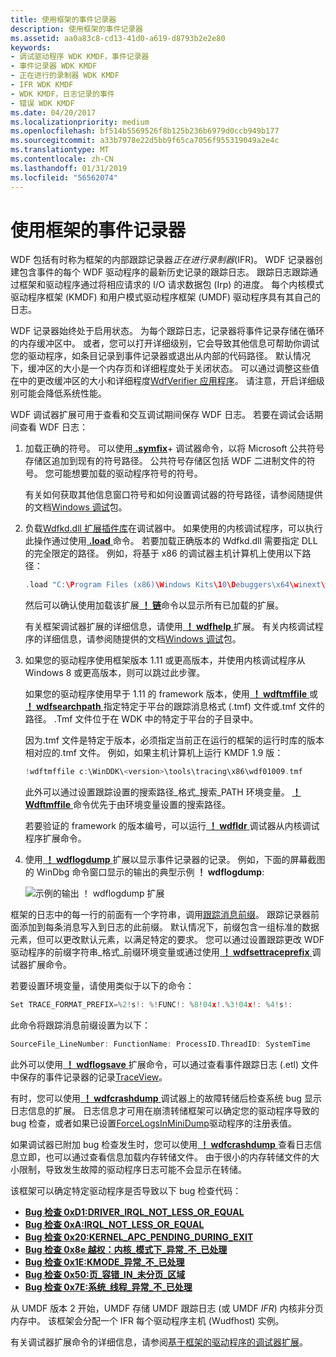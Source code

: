 ```yaml
---
title: 使用框架的事件记录器
description: 使用框架的事件记录器
ms.assetid: aa0a83c8-cd13-41d0-a619-d8793b2e2e80
keywords:
- 调试驱动程序 WDK KMDF，事件记录器
- 事件记录器 WDK KMDF
- 正在进行的录制器 WDK KMDF
- IFR WDK KMDF
- WDK KMDF，日志记录的事件
- 错误 WDK KMDF
ms.date: 04/20/2017
ms.localizationpriority: medium
ms.openlocfilehash: bf514b5569526f8b125b236b6979d0ccb949b177
ms.sourcegitcommit: a33b7978e22d5bb9f65ca7056f955319049a2e4c
ms.translationtype: MT
ms.contentlocale: zh-CN
ms.lasthandoff: 01/31/2019
ms.locfileid: "56562074"
---
```

# <a name="using-the-frameworks-event-logger"></a>使用框架的事件记录器


WDF 包括有时称为框架的内部跟踪记录器*正在进行录制器*(IFR)。 WDF 记录器创建包含事件的每个 WDF 驱动程序的最新历史记录的跟踪日志。 跟踪日志跟踪通过框架和驱动程序通过将相应请求的 I/O 请求数据包 (Irp) 的进度。 每个内核模式驱动程序框架 (KMDF) 和用户模式驱动程序框架 (UMDF) 驱动程序具有其自己的日志。

WDF 记录器始终处于启用状态。 为每个跟踪日志，记录器将事件记录存储在循环的内存缓冲区中。 或者，您可以打开详细级别，它会导致其他信息可帮助你调试您的驱动程序，如条目记录到事件记录器或退出从内部的代码路径。 默认情况下，缓冲区的大小是一个内存页和详细程度处于关闭状态。 可以通过调整这些值在中的更改缓冲区的大小和详细程度[WdfVerifier 应用程序](https://msdn.microsoft.com/library/windows/hardware/ff556129)。 请注意，开启详细级别可能会降低系统性能。

WDF 调试器扩展可用于查看和交互调试期间保存 WDF 日志。 若要在调试会话期间查看 WDF 日志：

1.  加载正确的符号。 可以使用[ **.symfix**](https://msdn.microsoft.com/library/windows/hardware/ff565400)+ 调试器命令，以将 Microsoft 公共符号存储区追加到现有的符号路径。 公共符号存储区包括 WDF 二进制文件的符号。 您可能想要加载的驱动程序符号的符号。

    有关如何获取其他信息窗口符号和如何设置调试器的符号路径，请参阅随提供的文档[Windows 调试](https://msdn.microsoft.com/library/windows/hardware/ff551063)包。

2.  负载[Wdfkd.dll 扩展插件库](debugger-extensions-for-kmdf-drivers.md)在调试器中。 如果使用的内核调试程序，可以执行此操作通过使用[ **.load** ](https://msdn.microsoft.com/library/windows/hardware/ff563964)命令。 若要加载正确版本的 Wdfkd.dll 需要指定 DLL 的完全限定的路径。 例如，将基于 x86 的调试器主机计算机上使用以下路径：

    ```cpp
    .load "C:\Program Files (x86)\Windows Kits\10\Debuggers\x64\winext\wdfkd.dll"
    ```

    然后可以确认使用加载该扩展[ **！ 链**](https://msdn.microsoft.com/library/windows/hardware/ff562212)命令以显示所有已加载的扩展。

    有关框架调试器扩展的详细信息，请使用[ **！ wdfhelp** ](https://msdn.microsoft.com/library/windows/hardware/ff565761)扩展。 有关内核调试程序的详细信息，请参阅随提供的文档[Windows 调试](https://msdn.microsoft.com/library/windows/hardware/ff551063)包。

3.  如果您的驱动程序使用框架版本 1.11 或更高版本，并使用内核调试程序从 Windows 8 或更高版本，则可以跳过此步骤。

    如果您的驱动程序使用早于 1.11 的 framework 版本，使用[ **！ wdftmffile** ](https://msdn.microsoft.com/library/windows/hardware/ff566128)或[ **！ wdfsearchpath** ](https://msdn.microsoft.com/library/windows/hardware/ff566120)指定特定于平台的跟踪消息格式 (.tmf) 文件或.tmf 文件的路径。 .Tmf 文件位于在 WDK 中的特定于平台的子目录中。

    因为.tmf 文件是特定于版本，必须指定当前正在运行的框架的运行时库的版本相对应的.tmf 文件。 例如，如果主机计算机上运行 KMDF 1.9 版：

    ```cpp
    !wdftmffile c:\WinDDK\<version>\tools\tracing\x86\wdf01009.tmf
    ```

    此外可以通过设置跟踪设置的搜索路径\_格式\_搜索\_PATH 环境变量。 [ **！ Wdftmffile** ](https://msdn.microsoft.com/library/windows/hardware/ff566128)命令优先于由环境变量设置的搜索路径。

    若要验证的 framework 的版本编号，可以运行[ **！ wdfldr** ](https://msdn.microsoft.com/library/windows/hardware/ff565803)调试器从内核调试程序扩展命令。

4.  使用[ **！ wdflogdump** ](https://msdn.microsoft.com/library/windows/hardware/ff565805)扩展以显示事件记录器的记录。 例如，下面的屏幕截图的 WinDbg 命令窗口显示的输出的典型示例 **！ wdflogdump**:

    ![示例的输出 ！ wdflogdump 扩展](images/kmdf-using-wdflogdump.png)

框架的日志中的每一行的前面有一个字符串，调用[跟踪消息前缀](https://msdn.microsoft.com/library/windows/hardware/ff553941)。 跟踪记录器前面添加到每条消息写入到日志的此前缀。 默认情况下，前缀包含一组标准的数据元素，但可以更改默认元素，以满足特定的要求。 您可以通过设置跟踪更改 WDF 驱动程序的前缀字符串\_格式\_前缀环境变量或通过使用[ **！ wdfsettraceprefix** ](https://msdn.microsoft.com/library/windows/hardware/ff566123)调试器扩展命令。

若要设置环境变量，请使用类似于以下的命令：

```cpp
Set TRACE_FORMAT_PREFIX=%2!s!: %!FUNC!: %8!04x!.%3!04x!: %4!s!:
```

此命令将跟踪消息前缀设置为以下：

```cpp
SourceFile_LineNumber: FunctionName: ProcessID.ThreadID: SystemTime
```

此外可以使用[ **！ wdflogsave** ](https://msdn.microsoft.com/library/windows/hardware/ff566102)扩展命令，可以通过查看事件跟踪日志 (.etl) 文件中保存的事件记录器的记录[TraceView](https://msdn.microsoft.com/library/windows/hardware/ff553872)。

有时，您可以使用[ **！ wdfcrashdump** ](https://msdn.microsoft.com/library/windows/hardware/ff565682)调试器上的故障转储后检查系统 bug 显示日志信息的扩展。 日志信息才可用在崩溃转储框架可以确定您的驱动程序导致的 bug 检查，或者如果已设置[ForceLogsInMiniDump](registry-values-for-debugging-kmdf-drivers.md)驱动程序的注册表值。

如果调试器已附加 bug 检查发生时，您可以使用[ **！ wdfcrashdump** ](https://msdn.microsoft.com/library/windows/hardware/ff565682)查看日志信息立即，也可以通过查看信息加载内存转储文件。 由于很小的内存转储文件的大小限制，导致发生故障的驱动程序日志可能不会显示在转储。

该框架可以确定特定驱动程序是否导致以下 bug 检查代码：

-   [**Bug 检查 0xD1:DRIVER\_IRQL\_NOT\_LESS\_OR\_EQUAL**](https://msdn.microsoft.com/library/windows/hardware/ff560244)
-   [**Bug 检查 0xA:IRQL\_NOT\_LESS\_OR\_EQUAL**](https://msdn.microsoft.com/library/windows/hardware/ff560129)
-   [**Bug 检查 0x20:KERNEL\_APC\_PENDING\_DURING\_EXIT**](https://msdn.microsoft.com/library/windows/hardware/ff557421)
-   [**Bug 检查 0x8e 越权：内核\_模式下\_异常\_不\_已处理**](https://msdn.microsoft.com/library/windows/hardware/ff559271)
-   [**Bug 检查 0x1E:KMODE\_异常\_不\_已处理**](https://msdn.microsoft.com/library/windows/hardware/ff557408)
-   [**Bug 检查 0x50:页\_容错\_IN\_未分页\_区域**](https://msdn.microsoft.com/library/windows/hardware/ff559023)
-   [**Bug 检查 0x7E:系统\_线程\_异常\_不\_已处理**](https://msdn.microsoft.com/library/windows/hardware/ff559239)

从 UMDF 版本 2 开始，UMDF 存储 UMDF 跟踪日志 (或 UMDF *IFR*) 内核非分页内存中。 该框架会分配一个 IFR 每个驱动程序主机 (Wudfhost) 实例。

有关调试器扩展命令的详细信息，请参阅[基于框架的驱动程序的调试器扩展](debugger-extensions-for-kmdf-drivers.md)。

 

 





